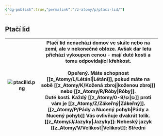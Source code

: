 ```yaml
---
{"dg-publish":true,"permalink":"/z-atomy/p/ptaci-lid/"}
---
```


## Ptačí lid

| ![ptacilid.png](/img/user/z_img/ptacilid.png) | Ptačí lid nenachází domov ve skále nebo na zemi, ale v nekonečné obloze. Avšak dar letu přichází vykoupen cenou - mají duté kosti a tomu odpovídající křehkost.<br><br>**Opeřený.** Máte schopnost [[z_Atomy/L/Létání\|Létání]], pokud máte na sobě [[z_Atomy/K/Kožená zbroj\|koženou zbroj]] nebo [[z_Atomy/R/Róby\|Róby]].  <br>**Duté kosti.** Každý [[z_Atomy/0-9/💥\|💥]] proti vám je [[z_Atomy/Z/Zákeřný\|Zákeřný]]. [[z_Atomy/P/Pády a Nucený pohyb\|Pády a Nucený pohyb]] Vás ovlivňuje dvakrát tolik.<br>**[[z_Atomy/J/Jazyky\|Jazyky]]**: Nebeský jazyk<br>[[z_Atomy/V/Velikost\|Velikost]]: Střední |
| ----------------- | ------------------------------------------------------------------------------------------------------------------------------------------------------------------------------------------------------------------------------------------------------------------------------------------------------------------------------------------------------------------------------------------------------------------------------------------------------------- |
